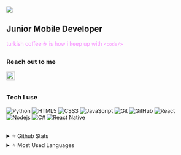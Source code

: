 <!-- <img src="https://c.tenor.com/b3L_KIiGcHEAAAAC/code-deep-turkish.gif" align="right" width="400" height="250"> -->

<h1 align="left">
  <a href="https://git.io/typing-svg">
    <img src="https://readme-typing-svg.herokuapp.com?color=F738A0&lines=Hello!;I'm+Mine+Tuygun">
  </a>
</h1>

## Junior Mobile Developer

<font color="#F738A0FF">turkish coffee ☕ is how i keep up with `<code/>` </font>

### Reach out to me

[<img  width="22" src="https://unpkg.com/simple-icons@v4/icons/linkedin.svg" align="left" />][linkedin]

<br />
<br />

### Tech I use

![Python](https://img.shields.io/badge/-Python-black?style=flat-square&logo=Python)
![HTML5](https://img.shields.io/badge/-HTML5-E34F26?style=flat-square&logo=html5&logoColor=white)
![CSS3](https://img.shields.io/badge/-CSS3-1572B6?style=flat-square&logo=css3)
![JavaScript](https://img.shields.io/badge/-JavaScript-black?style=flat-square&logo=javascript)
![Git](https://img.shields.io/badge/-Git-black?style=flat-square&logo=git)
![GitHub](https://img.shields.io/badge/-GitHub-181717?style=flat-square&logo=github)
![React](https://img.shields.io/badge/-React-black?style=flat-square&logo=react)
![Nodejs](https://img.shields.io/badge/-Nodejs-black?style=flat-square&logo=Node.js)
![C#](https://img.shields.io/badge/C%23-239120?style=flat-square&logo=c-sharp&logoColor=white)
![React Native](https://img.shields.io/badge/React_Native-20232A?style=style=flat-square&logo=react&logoColor=61DAFB)
<br />
<br />

<details>
<summary> ⭐ Github Stats</summary>
<img src="https://github-readme-stats.vercel.app/api?username=minetuygun&theme=react" >
</details>

<details>
<summary> ⭐  Most Used Languages</summary>
<img src="https://github-readme-stats.vercel.app/api/top-langs/?username=minetuygun&theme=react" >
</details>

[linkedin]: https://www.linkedin.com/in/mine-tuygun-4b3a3a236/
